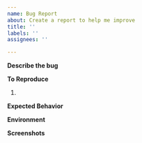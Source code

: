 ```yaml
---
name: Bug Report
about: Create a report to help me improve
title: ''
labels: ''
assignees: ''

---
```


**Describe the bug**
<!-- A clear and concise description of what the bug is. -->

**To Reproduce**
<!-- Steps to reproduce the behavior -->
1.

**Expected Behavior**
<!-- A clear and concise description of what you expected to happen. -->

**Environment**
<!-- Please go to *IntelliJ IDEA -> About IntelliJ IDEA (Mac)* or *Help -> About IntelliJ IDEA (Windows)* and copy the infos
to the clipboard and paste it here.

It should contain:
* OS (Windows, Linux, Mac)
* IntelliJ Product + version (IDEA, RubyMine...)
* Plugin version 
* If needed a list of enabled plugins -->


**Screenshots**
<!-- If applicable, add screenshots to help explain your problem. -->
